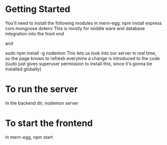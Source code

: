 # Getting Started

You'll need to install the following modules in mern-egg:
npm install express cors mongoose dotenv
This is mostly for middle ware and database integration into the front end

and

sudo npm install -g nodemon
This lets us look into our server in real time, so the page knows to refresh everytime a change is introduced to the code
(sudo just gives superuser permission to install this, since it's gonna be installed globally)


# To run the server
In the backend dir,
nodemon server 

# To start the frontend
in mern-egg, 
npm start
